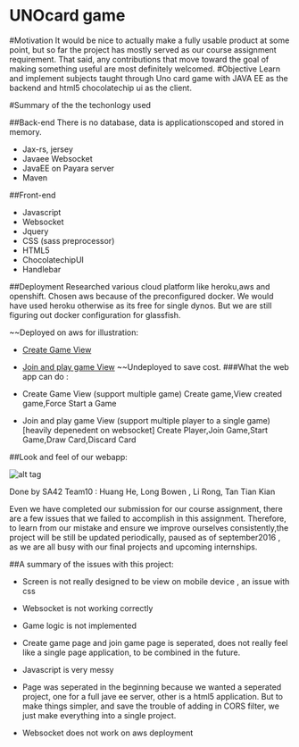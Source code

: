 # UNOcard game 

#Motivation
It would be nice to actually make a fully usable product at some point, but so far the project has mostly served as our course assignment requirement. That said, any contributions that move toward the goal of making something useful are most definitely welcomed.
#Objective 
Learn and implement subjects taught through Uno card game with JAVA EE as the backend and html5 chocolatechip ui as the client. 

#Summary of the the techonlogy used

##Back-end
There is no database, data is applicationscoped and stored in memory.
* Jax-rs, jersey
* Javaee Websocket
* JavaEE on Payara server
* Maven

##Front-end
* Javascript
* Websocket
* Jquery
* CSS (sass preprocessor)
* HTML5
* ChocolatechipUI
* Handlebar

##Deployment
Researched various cloud platform like heroku,aws and openshift.
Chosen aws because of the preconfigured docker. We would have used heroku otherwise as its free for single dynos. But we are still figuring out docker configuration for glassfish.

~~Deployed on aws for illustration:
* [Create Game View](http://default-environment.a2rkfrjd6t.us-west-2.elasticbeanstalk.com/CreateGame.html)
* [Join and play game View](http://default-environment.a2rkfrjd6t.us-west-2.elasticbeanstalk.com/PlayerView.html)
~~Undeployed to save cost.
###What the web app can do :

* Create Game View (support multiple game)
Create game,View created game,Force Start a Game

* Join and play game View (support multiple player to a single game) [heavily depenedent on websocket]
Create Player,Join Game,Start Game,Draw Card,Discard Card


##Look and feel of our webapp:


![alt tag](http://i.imgur.com/4BKYdiw.png?1)

Done by SA42 Team10 : Huang He, Long Bowen , Li Rong, Tan Tian Kian

Even we have completed our submission for our course assignment, there are a few issues that we failed to accomplish in this assignment.
Therefore, to learn from our mistake and ensure we improve ourselves consistently,the project will be still be updated periodically, paused as of september2016 , as we are all busy with our final projects and upcoming internships.

##A summary of the issues with this project:

* Screen is not really designed to be view on mobile device , an issue with css
* Websocket is not working correctly

* Game logic is not implemented

* Create game page and join game page is seperated, does not really feel like a single page application, to be combined in the future.

* Javascript is very messy

* Page was seperated in the beginning because we wanted a seperated project, one for a full jave ee server, other is a html5 application. But to make things simpler, and save the trouble of adding in CORS filter, we just make everything into a single project.
* Websocket does not work on aws deployment 

